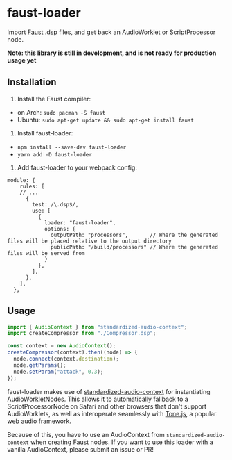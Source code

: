 # faust-loader

Import [Faust](https://faust.grame.fr/) .dsp files, and get back an AudioWorklet or ScriptProcessor node.

**Note: this library is still in development, and is not ready for production usage yet**

## Installation

1. Install the Faust compiler:

- on Arch: `sudo pacman -S faust`
- Ubuntu: `sudo apt-get update && sudo apt-get install faust`

1. Install faust-loader:

- `npm install --save-dev faust-loader`
- `yarn add -D faust-loader`

1. Add faust-loader to your webpack config:

```
module: {
    rules: [
    // ...
      {
        test: /\.dsp$/,
        use: [
          {
            loader: "faust-loader",
            options: {
              outputPath: "processors",       // Where the generated files will be placed relative to the output directory
              publicPath: "/build/processors" // Where the generated files will be served from
            }
          },
        ],
      },
    ],
  },
```

## Usage

```ts
import { AudioContext } from "standardized-audio-context";
import createCompressor from "./Compressor.dsp";

const context = new AudioContext();
createCompressor(context).then((node) => {
  node.connect(context.destination);
  node.getParams();
  node.setParam("attack", 0.3);
});
```

faust-loader makes use of [standardized-audio-context](https://github.com/chrisguttandin/standardized-audio-context) for
instantiating AudioWorkletNodes. This allows it to automatically fallback to a ScriptProcessorNode on Safari and other
browsers that don't support AudioWorklets, as well as interoperate seamlessly with [Tone.js](https://github.com/Tonejs/Tone.js), a popular web audio framework.

Because of this, you have to use an AudioContext from `standardized-audio-context` when creating Faust nodes. If you want
to use this loader with a vanilla AudioContext, please submit an issue or PR!
